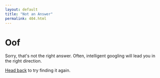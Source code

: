 ```yaml
---
layout: default
title: "Not an Answer"
permalink: 404.html
---
```


<script>
    window.onload = () => {
        currentURL = window.location.href;
        lowerCaseURL = currentURL.toLowerCase();
        if (currentURL != lowerCaseURL) {
            location.replace(lowerCaseURL);
        }
    };
</script>

# Oof

Sorry, that's not the right answer. Often, intelligent googling will lead you in the right direction.

[Head back](javascript:history.back()) to try finding it again.
